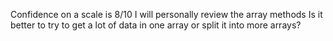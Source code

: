 Confidence on a scale is 8/10
I will personally review the array methods
Is it better to try to get a lot of data in one array or split it into more arrays?
